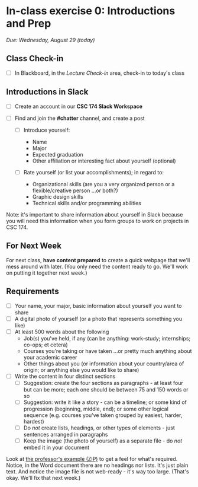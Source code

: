 # In-class exercise 0: Introductions and Prep
*Due: Wednesday, August 29 (today)*

## Class Check-in

- [ ] In Blackboard, in the *Lecture Check-in* area, check-in to today's class

## Introductions in Slack


- [ ] Create an account in our **CSC 174 Slack Workspace**
- [ ] Find and join the **#chatter** channel, and create a post

  - [ ] Introduce yourself: 
    - Name
    - Major
    - Expected graduation
    - Other affiliation or interesting fact about yourself (optional)
  - [ ] Rate yourself (or list your accomplishments); in regard to:

    - Organizational skills (are you a very organized person or a flexible/creative person ...or both?)
    - Graphic design skills
    - Technical skills and/or programming abilities

Note: it's important to share information about yourself in Slack because you will need this information when you form groups to work on projects in CSC 174.


## For Next Week

For next class, **have content prepared** to create a quick webpage that we'll mess around with later.  (You only need the content ready to go.  We'll work on putting it together next week.)

## Requirements

- [ ] Your name, your major, basic information about yourself you want to share
- [ ] A digital photo of yourself (or a photo that represents something you like)
- [ ] At least 500 words about the following
  - Job(s) you've held, if any (can be anything: work-study; internships; co-ops; et cetera)
  - Courses you're taking or have taken ...or pretty much anything about your academic career
  - Other things about you (or information about your country/area of origin; or anything else you would like to share)
- [ ] Write the content in four distinct sections 
  - [ ] Suggestion: create the four sections as paragraphs - at least four but can be more; each one should be between 75 and 150 words or so
  - [ ] Suggestion: write it like a story - can be a timeline; or some kind of progression (beginning, middle, end); or some other logical sequence (e.g. courses you've taken grouped by easiest, harder, hardest)
  - [ ] Do *not* create lists, headings, or other types of elements - just sentences arranged in paragraphs
  - [ ] Keep the image (the photo of yourself) as a separate file - do *not* embed it in your document

Look at [the professor's example (ZIP)](media/example.zip) to get a feel for what's required.  Notice, in the Word document there are no headings nor lists.  It's just plain text.  And notice the image file is not web-ready - it's way too large.  (That's okay.  We'll fix that next week.)
